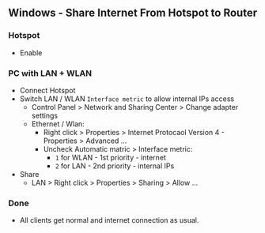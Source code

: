Windows - Share Internet From Hotspot to Router
---

### Hotspot
- Enable

### PC with LAN + WLAN
- Connect Hotspot
- Switch LAN / WLAN `Interface metric` to allow internal IPs access 
	- Control Panel > Network and Sharing Center > Change adapter settings
	- Ethernet / Wlan:
	  - Right click > Properties > Internet Protocaol Version 4 - Properties > Advanced ...
	  - Uncheck Automatic matric > Interface metric:
		- `1` for WLAN - 1st priority - internet
		- `2` for LAN  - 2nd priority - internal IPs
- Share
	- LAN > Right click > Properties > Sharing > Allow ...

### Done
- All clients get normal and internet connection as usual.
